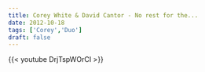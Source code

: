 ```yaml
---
title: Corey White & David Cantor - No rest for the...
date: 2012-10-18
tags: ['Corey','Duo']
draft: false
---
```

{{< youtube DrjTspWOrCI >}}


